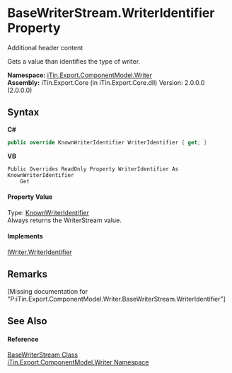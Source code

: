 # BaseWriterStream.WriterIdentifier Property 
Additional header content 

Gets a value than identifies the type of writer.

**Namespace:**&nbsp;<a href="N_iTin_Export_ComponentModel_Writer">iTin.Export.ComponentModel.Writer</a><br />**Assembly:**&nbsp;iTin.Export.Core (in iTin.Export.Core.dll) Version: 2.0.0.0 (2.0.0.0)

## Syntax

**C#**<br />
``` C#
public override KnownWriterIdentifier WriterIdentifier { get; }
```

**VB**<br />
``` VB
Public Overrides ReadOnly Property WriterIdentifier As KnownWriterIdentifier
	Get
```


#### Property Value
Type: <a href="T_iTin_Export_ComponentModel_Writer_KnownWriterIdentifier">KnownWriterIdentifier</a><br />Always returns ​the WriterStream value.

#### Implements
<a href="P_iTin_Export_ComponentModel_Writer_IWriter_WriterIdentifier">IWriter.WriterIdentifier</a><br />

## Remarks
\[Missing <remarks> documentation for "P:iTin.Export.ComponentModel.Writer.BaseWriterStream.WriterIdentifier"\]

## See Also


#### Reference
<a href="T_iTin_Export_ComponentModel_Writer_BaseWriterStream">BaseWriterStream Class</a><br /><a href="N_iTin_Export_ComponentModel_Writer">iTin.Export.ComponentModel.Writer Namespace</a><br />